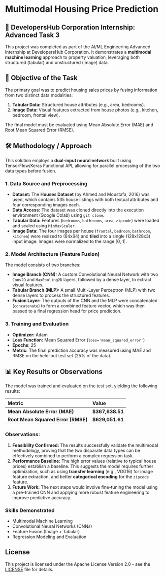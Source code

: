 # Multimodal Housing Price Prediction

## 🚀 DevelopersHub Corporation Internship: Advanced Task 3

This project was completed as part of the AI/ML Engineering Advanced Internship at DevelopersHub Corporation. It demonstrates a **multimodal machine learning** approach to property valuation, leveraging both structured (tabular) and unstructured (image) data.


## 🎯 Objective of the Task

The primary goal was to predict housing sales prices by fusing information from two distinct data modalities:
1.  **Tabular Data:** Structured house attributes (e.g., area, bedrooms).
2.  **Image Data:** Visual features extracted from house photos (e.g., kitchen, bedroom, frontal view).

The final model must be evaluated using Mean Absolute Error (MAE) and Root Mean Squared Error (RMSE).


## 🛠️ Methodology / Approach

This solution employs a **dual-input neural network** built using TensorFlow/Keras Functional API, allowing for parallel processing of the two data types before fusion.

### 1. Data Source and Preprocessing
* **Dataset:** The **Houses Dataset** (by Ahmed and Moustafa, 2016) was used, which contains 535 house listings with both textual attributes and four corresponding images each.
* **Data Access:** The dataset was cloned directly into the execution environment (Google Colab) using `git clone`.
* **Tabular Data:** Features (`bedrooms`, `bathrooms`, `area`, `zipcode`) were loaded and scaled using `MinMaxScaler`.
* **Image Data:** The four images per house (`frontal`, `bedroom`, `bathroom`, `kitchen`) were resized to (64x64) and **tiled** into a single (128x128x3) input image. Images were normalized to the range [0, 1].

### 2. Model Architecture (Feature Fusion)
The model consists of two branches:
* **Image Branch (CNN):** A custom Convolutional Neural Network with two `Conv2D` and `MaxPooling2D` layers, followed by a dense layer, to extract visual features.
* **Tabular Branch (MLP):** A small Multi-Layer Perceptron (MLP) with two dense layers to process the structured features.
* **Fusion Layer:** The outputs of the CNN and the MLP were concatenated (`concatenate`) to form a combined feature vector, which was then passed to a final regression head for price prediction. 

### 3. Training and Evaluation
* **Optimizer:** Adam
* **Loss Function:** Mean Squared Error (`loss='mean_squared_error'`)
* **Epochs:** 25
* **Metric:** The final prediction accuracy was measured using MAE and RMSE on the held-out test set (25% of the data).


## 📊 Key Results or Observations

The model was trained and evaluated on the test set, yielding the following results:

| Metric | Value |
| :--- | :--- |
| **Mean Absolute Error (MAE)** | **$367,638.51** |
| **Root Mean Squared Error (RMSE)** | **$629,051.61** |

### Observations:
1.  **Feasibility Confirmed:** The results successfully validate the multimodal methodology, proving that the two disparate data types can be effectively combined to perform a complex regression task.
2.  **Performance Baseline:** The high error values (relative to typical house prices) establish a baseline. This suggests the model requires further optimization, such as using **transfer learning** (e.g., VGG16) for image feature extraction, and better **categorical encoding** for the `zipcode` feature.
3.  **Future Work:** The next steps would involve fine-tuning the model using a pre-trained CNN and applying more robust feature engineering to improve predictive accuracy.


### Skills Demonstrated
* Multimodal Machine Learning
* Convolutional Neural Networks (CNNs)
* Feature Fusion (Image + Tabular)
* Regression Modeling and Evaluation

## License

This project is licensed under the Apache License Version 2.0 - see the [LICENSE](LICENSE) file for details.

